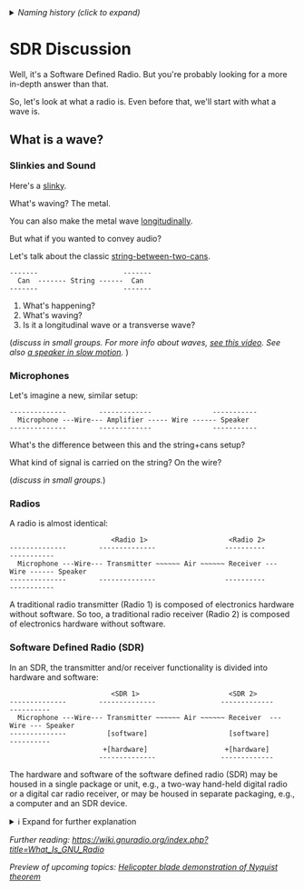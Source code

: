 <details><summary><i>Naming history (click to expand)</i></summary>
<pre>
2023 Aug 18: 060_What_is_an_SDR.md
2023 May 22: 050_What_is_an_SDR.md
2022 Aug 08: 020_What_is_an_SDR.md
</pre>
</details>

# SDR Discussion

Well, it's a Software Defined Radio. But you're probably looking for a more in-depth answer than that.

So, let's look at what a radio is. Even before that, we'll start with what a wave is.

## What is a wave?

### Slinkies and Sound

Here's a [slinky](https://www.youtube.com/watch?v=g8GcMn7K0u4?t=11).

What's waving? The metal.

You can also make the metal wave [longitudinally](https://www.youtube.com/watch?v=fMJrtheQfZw).

But what if you wanted to convey audio?

Let's talk about the classic [string-between-two-cans](https://duckduckgo.com/?q=string+between+two+cans&t=h_&iar=images&iax=images&ia=images).

```
-------                     -------
  Can  ------- String ------  Can  
-------                     -------
```

1. What's happening?
2. What's waving?
3. Is it a longitudinal wave or a transverse wave?

(_discuss in small groups. For more info about waves, [see this video](https://www.khanacademy.org/science/physics/mechanical-waves-and-sound/sound-topic/v/sound-properties-amplitude-period-frequency-wavelength). See also [a speaker in slow motion](https://www.youtube.com/watch?v=J2BUvWRCBGM)._ )

### Microphones

Let's imagine a new, similar setup:

```
--------------        -------------               -----------
  Microphone ---Wire--- Amplifier ----- Wire ------ Speaker
--------------        -------------               -----------
```

What's the difference between this and the string+cans setup?

What kind of signal is carried on the string? On the wire?

(_discuss in small groups._)

### Radios

A radio is almost identical:

```
                         <Radio 1>                    <Radio 2>
--------------        --------------                 ----------              -----------
  Microphone ---Wire--- Transmitter ~~~~~~ Air ~~~~~~ Receiver --- Wire ------ Speaker
--------------        --------------                 ----------              -----------
```
A traditional radio transmitter (Radio 1) is composed of electronics hardware without software.
So too, a traditional radio receiver (Radio 2) is composed of electronics hardware without software.

### Software Defined Radio (SDR)
In an SDR, the transmitter and/or receiver functionality is divided into hardware and software:

```
                         <SDR 1>                      <SDR 2>
--------------        --------------                -------------          ----------
  Microphone ---Wire--- Transmitter ~~~~~~ Air ~~~~~~ Receiver  --- Wire --- Speaker
--------------          [software]                    [software]           ----------
                       +[hardware]                   +[hardware] 
                      --------------                -------------
```

The hardware and software of the software defined radio (SDR) may be housed in a single package or unit, e.g., a two-way hand-held digital radio or a digital car radio receiver, or may be housed in separate packaging, e.g., a computer and an SDR device.
<details> <summary> ℹ️ Expand for further explanation </summary>
 
* The diagram above shows two separate SDR's, one designated as the transmitter and the other as the receiver.  Either SDR may, optionally, communicate with a traditional radio as well.  
* Most SDR devices can be operated in both a transmission mode and reception mode.
* Depending on its mode of operation, an SDR device may be called the "transmitter", the "reciever", or the "transciever", but, as stated above, some of the functionality of transmission or reception is allocated to a separate computing device.
* In current discussion, the term "computer" may refer to a desktop computer, a laptop computer, a tablet computer, or a mobile smart telephone, as examples.
* Although wires are shown in the diagram, in some SDR systems, the microphone may be connected to the SDR via wireless communication technology.

</details>

_Further reading: https://wiki.gnuradio.org/index.php?title=What_Is_GNU_Radio_

_Preview of upcoming topics: [Helicopter blade demonstration of Nyquist theorem](https://www.youtube.com/watch?v=yr3ngmRuGUc)_
